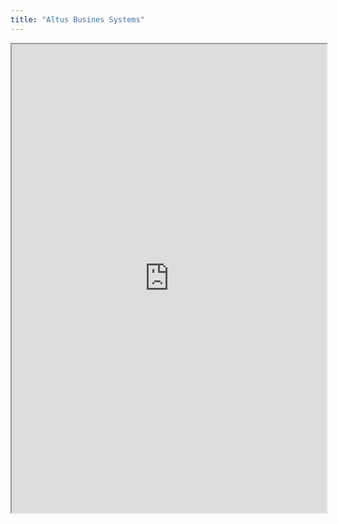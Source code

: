 ```yaml
---
title: "Altus Busines Systems"
---
```



<iframe height="750" width="100%" src="https://ewelton.github.io/ktest/wiki.html#Altus%20Busines%20Systems"></iframe>
